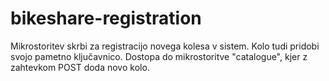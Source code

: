 # bikeshare-registration

Mikrostoritev skrbi za registracijo novega kolesa v sistem. Kolo tudi pridobi svojo pametno ključavnico. Dostopa do mikrostoritve "catalogue", kjer z zahtevkom POST doda novo kolo.